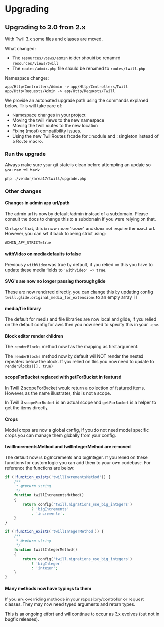 # Upgrading

## Upgrading to 3.0 from 2.x

With Twill 3.x some files and classes are moved.

What changed:

- The `resources/views/admin` folder should be renamed `resources/views/twill`
- The `routes/admin.php` file should be renamed to `routes/twill.php`

Namespace changes:
```
app/Http/Controllers/Admin -> app/Http/Controllers/Twill
app/Http/Requests/Admin -> app/Http/Requests/Twill
```

We provide an automated upgrade path using the commands explaned below. This will take care of:
- Namespace changes in your project
- Moving the twill views to the new namespace
- Moving the twill routes to the new location
- Fixing (most) compatibility issues.
- Using the new TwillRoutes facade for ::module and ::singleton instead of a Route macro.

### Run the upgrade

Always make sure your git state is clean before attempting an update so you can roll back.

```
php ./vendor/area17/twill/upgrade.php
```

### Other changes

#### Changes in admin app url/path

The admin url is now by default /admin instead of a subdomain. Please consult the docs to change this to a subdomain if
you were relying on that.

On top of that, this is now more "loose" and does not require the exact url. However, you can set it back to being
strict using:

`ADMIN_APP_STRICT=true`

#### withVideo on media defaults to false

Previously `withVideo` was true by default, if you relied on this you have to update these media fields to
`'withVideo' => true`.

#### SVG's are now no longer passing thorough glide

These are now rendered directly, you can change this by updating config `twill.glide.original_media_for_extensions` to an empty array `[]`

#### media/file library

The default for media and file libraries are now local and glide, if you relied on the default config for aws
then you now need to specify this in your `.env`.

#### Block editor render children

The `renderBlocks` method now has the mapping as first argument.

The `renderBlocks` method now by default will NOT render the nested repeaters below the block. If you relied on this
you now need to update to `renderBlocks([], true)`

#### scopeForBucket replaced with getForBucket in featured

In Twill 2 scopeForBucket would return a collection of featured items. However, as the name illustrates, this
is not a scope.

In Twill 3 `scopeForBucket` is an actual scope and `getForBucket` is a helper to get the items directly.

#### Crops

Model crops are now a global config, if you do not need model specific crops you can manage them globally from your
config.

#### twillIncrementsMethod and twillIntegerMethod are removed

The default now is bigIncrements and bigInteger. If you relied on these functions for custom
logic you can add them to your own codebase. For reference the functions are below:

```php
if (!function_exists('twillIncrementsMethod')) {
    /**
     * @return string
     */
    function twillIncrementsMethod()
    {
        return config('twill.migrations_use_big_integers')
            ? 'bigIncrements'
            : 'increments';
    }
}

if (!function_exists('twillIntegerMethod')) {
    /**
     * @return string
     */
    function twillIntegerMethod()
    {
        return config('twill.migrations_use_big_integers')
            ? 'bigInteger'
            : 'integer';
    }
}
```

#### Many methods now have typings to them

If you are overriding methods in your repository/controller or request classes. They may now
need typed arguments and return types.

This is an ongoing effort and will continue to occur as 3.x evolves (but not in bugfix releases).
